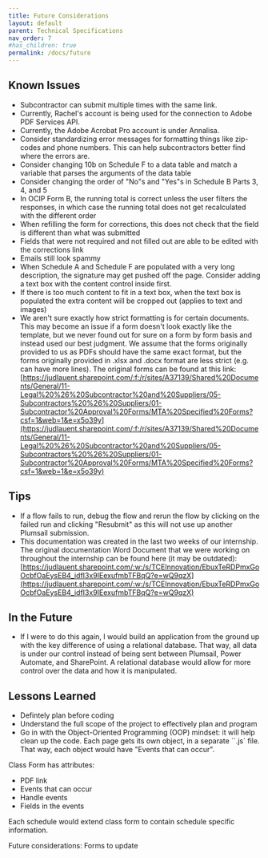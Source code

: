 ```yaml
---
title: Future Considerations
layout: default
parent: Technical Specifications
nav_order: 7
#has_children: true
permalink: /docs/future
---
```


## Known Issues
* Subcontractor can submit multiple times with the same link.
* Currently, Rachel's account is being used for the connection to Adobe PDF Services API. 
* Currently, the Adobe Acrobat Pro account is under Annalisa.
* Consider standardizing error messages for formatting things like zip-codes and phone numbers. This can help subcontractors better find where the errors are. 
* Consider changing 10b on Schedule F to a data table and match a variable that parses the arguments of the data table
* Consider changing the order of "No"s and "Yes"s in Schedule B Parts 3, 4, and 5
* In OCIP Form B, the running total is correct unless the user filters the responses, in which case the running total does not get recalculated with the different order
* When refilling the form for corrections, this does not check that the field is different than what was submitted
* Fields that were not required and not filled out are able to be edited with the corrections link
* Emails still look spammy
* When Schedule A and Schedule F are populated with a very long description, the signature may get pushed off the page. Consider adding a text box with the content control inside first.
* If there is too much content to fit in a text box, when the text box is populated the extra content will be cropped out (applies to text and images)
* We aren't sure exactly how strict formatting is for certain documents. This may become an issue if a form doesn't look exactly like the template, but we never found out for sure on a form by form basis and instead used our best judgment. We assume that the forms originally provided to us as PDFs should have the same exact format, but the forms originally provided in .xlsx and .docx format are less strict (e.g. can have more lines). The original forms can be found at this link: [https://judlauent.sharepoint.com/:f:/r/sites/A37139/Shared%20Documents/General/11-Legal%20%26%20Subcontractor%20and%20Suppliers/05-Subcontractors%20%26%20Suppliers/01-Subcontractor%20Approval%20Forms/MTA%20Specified%20Forms?csf=1&web=1&e=x5o39y](https://judlauent.sharepoint.com/:f:/r/sites/A37139/Shared%20Documents/General/11-Legal%20%26%20Subcontractor%20and%20Suppliers/05-Subcontractors%20%26%20Suppliers/01-Subcontractor%20Approval%20Forms/MTA%20Specified%20Forms?csf=1&web=1&e=x5o39y)

## Tips
* If a flow fails to run, debug the flow and rerun the flow by clicking on the failed run and clicking "Resubmit" as this will not use up another Plumsail submission. 
* This documentation was created in the last two weeks of our internship. The original documentation Word Document that we were working on throughout the internship can be found here (it may be outdated): [https://judlauent.sharepoint.com/:w:/s/TCEInnovation/EbuxTeRDPmxGoOcbfOaEysEB4_idfI3x9IEexufmbTFBqQ?e=wQ9qzX](https://judlauent.sharepoint.com/:w:/s/TCEInnovation/EbuxTeRDPmxGoOcbfOaEysEB4_idfI3x9IEexufmbTFBqQ?e=wQ9qzX)

## In the Future

* If I were to do this again, I would build an application from the ground up with the key difference of using a relational database. That way, all data is under our control instead of being sent between Plumsail, Power Automate, and SharePoint. A relational database would allow for more control over the data and how it is manipulated.

## Lessons Learned

* Defintely plan before coding
* Understand the full scope of the project to effectively plan and program
* Go in with the Object-Oriented Programming (OOP) mindset: it will help clean up the code.
    Each page gets its own object, in a separate ``.js` file. That way, each object would have "Events that can occur".

Class Form has attributes: 
- PDF link
- Events that can occur
- Handle events
- Fields in the events

Each schedule would extend class form to contain schedule specific information.

Future considerations:
Forms to update
